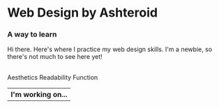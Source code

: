 <!DOCTYPE html>
<html>
  <body>
    <h1>Web Design by Ashteroid</h1>
    <h3>A way to learn</h3>
    <p>Hi there. Here's where I practice my web design skills. I'm a newbie, so there's not much to see here yet!</p><br>
    <table>
      <thead>
        <th colspan="3">I'm working on...</th>
      </thead>
      <tbody>
        <tr>Aesthetics </tr>
        <tr>Readability </tr>
        <tr>Function</tr>
      </tbody
    </table>
  </body>
</html>
